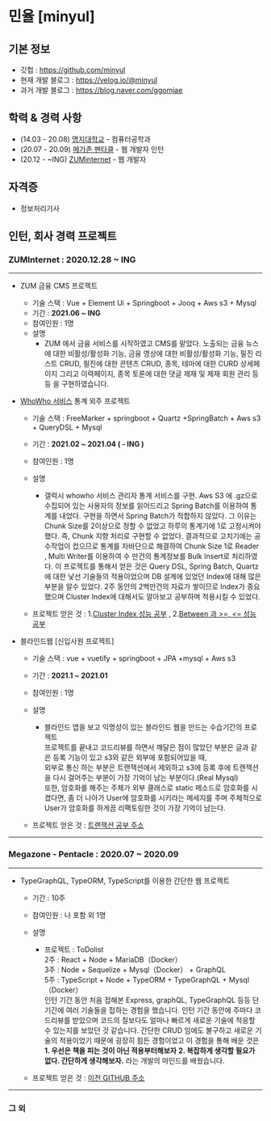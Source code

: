 # 민율 [minyul]

## 기본 정보

-   깃헙 : https://github.com/minyul
-   현재 개발 블로그 : https://velog.io/@minyul 
-   과거 개발 블로그 : https://blog.naver.com/ggomjae

## 학력 & 경력 사항

- (14.03 - 20.08) [명지대학교](https://www.mju.ac.kr/sites/mjukr/intro/intro.html) - 컴퓨터공학과
- (20.07 - 20.09) [메가존 펜타클](https://www.pentacle.co.kr/#MAIN) - 웹 개발자 인턴
- (20.12 -  ~ING) [ZUMinternet](https://zum.com/) - 웹 개발자 

## 자격증 

- 정보처리기사 


## 인턴, 회사 경력 프로젝트

### ZUMInternet   :  2020.12.28 ~ ING
---
-   ZUM 금융 CMS 프로젝트
    -   기술 스택 : Vue + Element Ui + Springboot + Jooq + Aws s3 + Mysql 
    -   기간 : **2021.06 ~ ING** 
    -   참여인원 : 1명
    -   설명
        -    ZUM 에서 금융 서비스를 시작하였고 CMS를 맡았다. 노출되는 금융 뉴스에 대한 비활성/활성화 기능, 금융 영상에 대한 비활성/활성화 기능, 필진 리스트 CRUD, 필진에 대한 콘텐츠 CRUD,
             종목, 테마에 대한 CURD 상세페이지 그리고 이력페이지, 종목 토론에 대한 댓글 제재 및 제재 회원 관리 등등 을 구현하였습니다. 

-   [WhoWho 서비스](https://www.whowhocorp.com/ko/) 통계 외주 프로젝트 
    -   기술 스택 : FreeMarker + springboot + Quartz +SpringBatch + Aws s3 + QueryDSL + Mysql 
    -   기간 : **2021.02 ~ 2021.04 ( - ING )**
    -   참여인원 : 1명
    -   설명
        -   갤럭시 whowho 서비스 관리자 통계 서비스를 구현. Aws S3 에 .gz으로 수집되어 있는 사용자의 정보를 읽어드리고 Spring Batch를 이용하여 통계를 내었다.
            구현을 하면서 Spring Batch가 적합하지 않았다. 그 이유는 Chunk Size를 2이상으로 정할 수 없었고 하루의 통계기에 1로 고정시켜야했다. 즉, Chunk 지향 처리로 구현할 수 없었다.
            결과적으로 고치기에는 공수작업이 컸으므로 통계를 자바단으로 해결하여 Chunk Size 1로 Reader , Multi Writer를 이용하여 수 만건의 통계정보를 Bulk Insert로 처리하였다.
            이 프로젝트를 통해서 얻은 것은 Query DSL, Spring Batch, Quartz에 대한 낯선 기술들의 적용이었으며 DB 설계에 있었던 Index에 대해 많은 부분을 알수 있었다.
            2주 동안의 2백만건의 자료가 쌓이므로 Index가 중요했으며 Cluster Index에 대해서도 알아보고 공부하며 적용시킬 수 있었다.  

    - 프로젝트 얻은 것 :  1.[Cluster Index 성능 공부](https://velog.io/@minyul/Cluster-Index-vs-Non-Cluster-Index-%EC%9D%B4%EB%A1%A0-%EB%B0%8F-%EC%84%B1%EB%8A%A5-%EB%B9%84%EA%B5%90-JPA-MYSQL) , 2.[Between 과 >=, <= 성능 공부](https://velog.io/@minyul/Mysql-Query-Between-%EA%B3%BC-%EC%84%B1%EB%8A%A5-%EC%B0%A8%EC%9D%B4-%EB%B9%84%EA%B5%90-%EB%8D%94%EB%AF%B8%EB%8D%B0%EC%9D%B4%ED%84%B0-50%EB%A7%8C)



-   블라인드웹 [신입사원 프로젝트]
    -   기술 스택 : vue + vuetify + springboot + JPA +mysql + Aws s3 
    -   기간 : **2021.1 ~ 2021.01** 
    -   참여인원 : 1명
    -   설명
        -    블라인드 앱을 보고 익명성이 있는 블라인드 웹을 만드는 수습기간의 프로젝트 <br>
             프로젝트를 끝내고 코드리뷰를 하면서 깨달은 점이 많았던 부분은 글과 같은 등록 기능이 있고 s3와 같은 외부에 포함되어있을 때, <br>
             외부로 통신 하는 부분은 트랜잭션에서 제외하고 s3에 등록 후에 트랜잭션을 다시 걸어주는 부분이 가장 기억이 남는 부분이다.(Real Mysql) <br>
             또한, 암호화를 해주는 주체가 외부 클래스로 static 메소드로 암호화를 시켰다면, 좀 더 나아가 User에 암호화를 시키라는 메세지를 주며 주체적으로 
             User가 암호화를 하게끔 리팩토링한 것이 가장 기억이 남는다. <br>
        
    - 프로젝트 얻은 것 : [트랜잭션 공부 주소](https://blog.naver.com/ggomjae/222226571659) 
---
### Megazone - Pentacle   :  2020.07 ~ 2020.09
---
-   TypeGraphQL, TypeORM, TypeScript를 이용한 간단한 웹 프로젝트
    -   기간 : 10주
    -   참여인원 : 나 포함 외 1명 
    -   설명
        -   프로젝트 : ToDolist   <br>
            2주 : React + Node + MariaDB（Docker）<br>
            3주 : Node + Sequelize + Mysql（Docker） + GraphQL <br>
            5주 : TypeScript + Node + TypeORM + TypeGraphQL + Mysql（Docker）<br>
            인턴 기간 동안 처음 접해본 Express, graphQL, TypeGraphQL 등등 단기간에 여러 기술들을 접하는 경험을 했습니다. 인턴 기간 동안에 주마다 코드리뷰를 받았으며
            코드의 질보다도 얼마나 빠르게 새로운 기술에 적응할 수 있는지를 보았던 것 같습니다. 간단한 CRUD 임에도 불구하고 새로운 기술의 적용이었기 때문에 굉장히 힘든 경험이었고
            이 경험을 통해 배운 것은 **1. 우선은 책을 피는 것이 아닌 적용부터해보자**  **2. 복잡하게 생각할 필요가 없다. 간단하게 생각해보자.** 라는 개발의 마인드를 배웠습니다. 
            
    - 프로젝트 얻은 것 : [이전 GITHUB 주소](https://github.com/ggomjae/careerdirection2)
---

### 그 외

